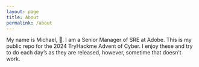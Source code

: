 ```yaml
---
layout: page
title: About
permalink: /about
---
```


My name is Michael, :wave:. I am a Senior Manager of SRE at Adobe.  This is my public repo for the 2024 TryHackme Advent of Cyber. I enjoy these and try to do each day’s as they are released, however, sometime that doesn’t work.
